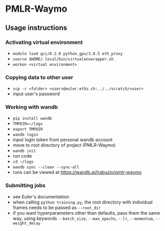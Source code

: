 # PMLR-Waymo

## Usage instructions

### Activating virtual environment

- `module load gcc/8.2.0 python_gpu/3.8.5 eth_proxy`
- `source $HOME/.local/bin/virtualenvwrapper.sh`
- `workon <virtual environment>`

### Copying data to other user

- `scp -r <folder> <user>@euler.ethz.ch:../../scratch/<user>`
- input user's password

### Working with wandb

- `pip install wandb`
- `TMPDIR=~/logs`
- `export TMPDIR`
- `wandb login`
- input login token from personal wandb account
- move to root directory of project (PMLR-Waymo)
- `wandb init`
- run code
- `cd ~/logs`
- `wandb sync --clean --sync-all`
- runs can be viewed at https://wandb.ai/lrabuzin/pmlr-waymo

### Submitting jobs

- see Euler's documentation
- when calling `python training.py`, the root directory with individual frames needs to be passed as `--root_dir`
- if you want hyperparameters other than defaults, pass them the same way, using keywords `--batch_size`, `--max_epochs`, `--lr`, `--momentum`, `--weight_decay`